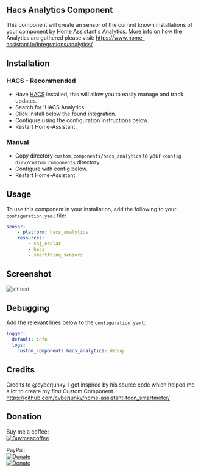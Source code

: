 ## Hacs Analytics Component
This component will create an sensor of the current known installations of your component by Home Assistant's Analytics. 
More info on how the Analytics are gathered please visit: https://www.home-assistant.io/integrations/analytics/
## Installation

### HACS - Recommended
- Have [HACS](https://hacs.xyz) installed, this will allow you to easily manage and track updates.
- Search for 'HACS Analytics'.
- Click Install below the found integration.
- Configure using the configuration instructions below.
- Restart Home-Assistant.

### Manual
- Copy directory `custom_components/hacs_analytics` to your `<config dir>/custom_components` directory.
- Configure with config below.
- Restart Home-Assistant.

## Usage
To use this component in your installation, add the following to your `configuration.yaml` file:

```yaml
sensor:
    - platform: hacs_analytics
    resources:
        - saj_esolar
        - hacs
        - smartthinq_sensors
```
## Screenshot

![alt text](https://github.com/djansen1987/hacs_analytics/blob/main/screenshots/Home-Assistant-Sensors-hacs_analytics-1.png?raw=true "Sensors Example")


## Debugging

Add the relevant lines below to the `configuration.yaml`:

```yaml
logger:
  default: info
  logs:
    custom_components.hacs_analytics: debug
```
## Credits

Credits to @cyberjunky. I got inspired by his source code which helped me a lot to create my first Custom Component.
https://github.com/cyberjunky/home-assistant-toon_smartmeter/

## Donation

Buy me a coffee: <br />
[![Buymeacoffee](https://www.buymeacoffee.com/assets/img/bmc-meta-new/new/apple-icon-120x120.png)](https://www.buymeacoffee.com/djansen1987)

PayPal:<br />
[![Donate](https://github.com/djansen1987/SAJeSolar/blob/main/screenshots/Paypal-Donate-QR-code.png?raw=true)](https://www.paypal.me/djansen1987)<br />
[![Donate](https://img.shields.io/badge/Donate-PayPal-green.svg)](https://www.paypal.me/djansen1987)
